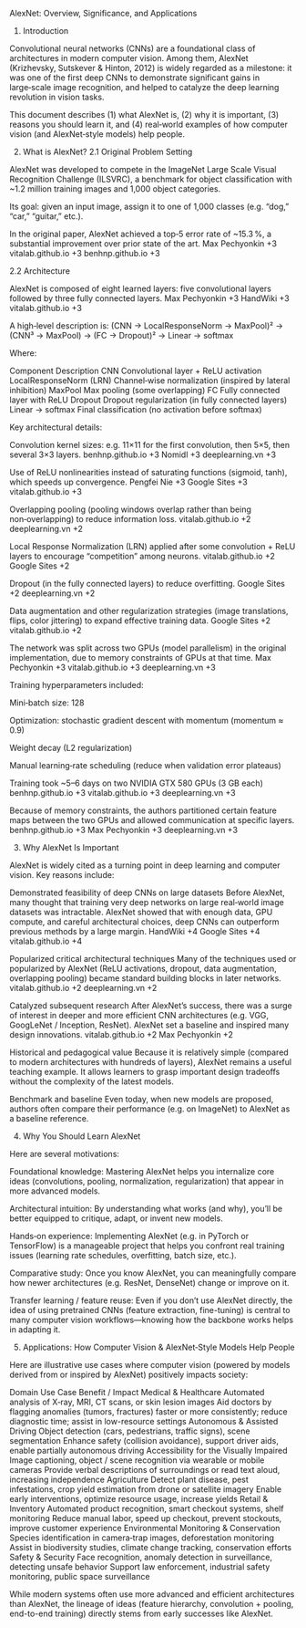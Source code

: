 AlexNet: Overview, Significance, and Applications
1. Introduction

Convolutional neural networks (CNNs) are a foundational class of architectures in modern computer vision. Among them, AlexNet (Krizhevsky, Sutskever & Hinton, 2012) is widely regarded as a milestone: it was one of the first deep CNNs to demonstrate significant gains in large‑scale image recognition, and helped to catalyze the deep learning revolution in vision tasks.

This document describes (1) what AlexNet is, (2) why it is important, (3) reasons you should learn it, and (4) real‑world examples of how computer vision (and AlexNet‑style models) help people.

2. What is AlexNet?
2.1 Original Problem Setting

AlexNet was developed to compete in the ImageNet Large Scale Visual Recognition Challenge (ILSVRC), a benchmark for object classification with ~1.2 million training images and 1,000 object categories.

Its goal: given an input image, assign it to one of 1,000 classes (e.g. “dog,” “car,” “guitar,” etc.).

In the original paper, AlexNet achieved a top‑5 error rate of ~15.3 %, a substantial improvement over prior state of the art. 
Max Pechyonkin
+3
vitalab.github.io
+3
benhnp.github.io
+3

2.2 Architecture

AlexNet is composed of eight learned layers: five convolutional layers followed by three fully connected layers. 
Max Pechyonkin
+3
HandWiki
+3
vitalab.github.io
+3

A high‑level description is: (CNN → LocalResponseNorm → MaxPool)² → (CNN³ → MaxPool) → (FC → Dropout)² → Linear → softmax

Where:

Component	Description
CNN	Convolutional layer + ReLU activation
LocalResponseNorm (LRN)	Channel‑wise normalization (inspired by lateral inhibition)
MaxPool	Max pooling (some overlapping)
FC	Fully connected layer with ReLU
Dropout	Dropout regularization (in fully connected layers)
Linear → softmax	Final classification (no activation before softmax)

Key architectural details:

Convolution kernel sizes: e.g. 11×11 for the first convolution, then 5×5, then several 3×3 layers. 
benhnp.github.io
+3
Nomidl
+3
deeplearning.vn
+3

Use of ReLU nonlinearities instead of saturating functions (sigmoid, tanh), which speeds up convergence. 
Pengfei Nie
+3
Google Sites
+3
vitalab.github.io
+3

Overlapping pooling (pooling windows overlap rather than being non‑overlapping) to reduce information loss. 
vitalab.github.io
+2
deeplearning.vn
+2

Local Response Normalization (LRN) applied after some convolution + ReLU layers to encourage “competition” among neurons. 
vitalab.github.io
+2
Google Sites
+2

Dropout (in the fully connected layers) to reduce overfitting. 
Google Sites
+2
deeplearning.vn
+2

Data augmentation and other regularization strategies (image translations, flips, color jittering) to expand effective training data. 
Google Sites
+2
vitalab.github.io
+2

The network was split across two GPUs (model parallelism) in the original implementation, due to memory constraints of GPUs at that time. 
Max Pechyonkin
+3
vitalab.github.io
+3
deeplearning.vn
+3

Training hyperparameters included:

Mini‑batch size: 128

Optimization: stochastic gradient descent with momentum (momentum ≈ 0.9)

Weight decay (L2 regularization)

Manual learning‑rate scheduling (reduce when validation error plateaus)

Training took ~5–6 days on two NVIDIA GTX 580 GPUs (3 GB each) 
benhnp.github.io
+3
vitalab.github.io
+3
deeplearning.vn
+3

Because of memory constraints, the authors partitioned certain feature maps between the two GPUs and allowed communication at specific layers. 
benhnp.github.io
+3
Max Pechyonkin
+3
deeplearning.vn
+3

3. Why AlexNet Is Important

AlexNet is widely cited as a turning point in deep learning and computer vision. Key reasons include:

Demonstrated feasibility of deep CNNs on large datasets
Before AlexNet, many thought that training very deep networks on large real‑world image datasets was intractable. AlexNet showed that with enough data, GPU compute, and careful architectural choices, deep CNNs can outperform previous methods by a large margin. 
HandWiki
+4
Google Sites
+4
vitalab.github.io
+4

Popularized critical architectural techniques
Many of the techniques used or popularized by AlexNet (ReLU activations, dropout, data augmentation, overlapping pooling) became standard building blocks in later networks. 
vitalab.github.io
+2
deeplearning.vn
+2

Catalyzed subsequent research
After AlexNet’s success, there was a surge of interest in deeper and more efficient CNN architectures (e.g. VGG, GoogLeNet / Inception, ResNet). AlexNet set a baseline and inspired many design innovations. 
vitalab.github.io
+2
Max Pechyonkin
+2

Historical and pedagogical value
Because it is relatively simple (compared to modern architectures with hundreds of layers), AlexNet remains a useful teaching example. It allows learners to grasp important design tradeoffs without the complexity of the latest models.

Benchmark and baseline
Even today, when new models are proposed, authors often compare their performance (e.g. on ImageNet) to AlexNet as a baseline reference.

4. Why You Should Learn AlexNet

Here are several motivations:

Foundational knowledge: Mastering AlexNet helps you internalize core ideas (convolutions, pooling, normalization, regularization) that appear in more advanced models.

Architectural intuition: By understanding what works (and why), you’ll be better equipped to critique, adapt, or invent new models.

Hands‑on experience: Implementing AlexNet (e.g. in PyTorch or TensorFlow) is a manageable project that helps you confront real training issues (learning rate schedules, overfitting, batch size, etc.).

Comparative study: Once you know AlexNet, you can meaningfully compare how newer architectures (e.g. ResNet, DenseNet) change or improve on it.

Transfer learning / feature reuse: Even if you don’t use AlexNet directly, the idea of using pretrained CNNs (feature extraction, fine-tuning) is central to many computer vision workflows—knowing how the backbone works helps in adapting it.

5. Applications: How Computer Vision & AlexNet‑Style Models Help People

Here are illustrative use cases where computer vision (powered by models derived from or inspired by AlexNet) positively impacts society:

Domain	Use Case	Benefit / Impact
Medical & Healthcare	Automated analysis of X‑ray, MRI, CT scans, or skin lesion images	Aid doctors by flagging anomalies (tumors, fractures) faster or more consistently; reduce diagnostic time; assist in low-resource settings
Autonomous & Assisted Driving	Object detection (cars, pedestrians, traffic signs), scene segmentation	Enhance safety (collision avoidance), support driver aids, enable partially autonomous driving
Accessibility for the Visually Impaired	Image captioning, object / scene recognition via wearable or mobile cameras	Provide verbal descriptions of surroundings or read text aloud, increasing independence
Agriculture	Detect plant disease, pest infestations, crop yield estimation from drone or satellite imagery	Enable early interventions, optimize resource usage, increase yields
Retail & Inventory	Automated product recognition, smart checkout systems, shelf monitoring	Reduce manual labor, speed up checkout, prevent stockouts, improve customer experience
Environmental Monitoring & Conservation	Species identification in camera‑trap images, deforestation monitoring	Assist in biodiversity studies, climate change tracking, conservation efforts
Safety & Security	Face recognition, anomaly detection in surveillance, detecting unsafe behavior	Support law enforcement, industrial safety monitoring, public space surveillance

While modern systems often use more advanced and efficient architectures than AlexNet, the lineage of ideas (feature hierarchy, convolution + pooling, end-to-end training) directly stems from early successes like AlexNet.


